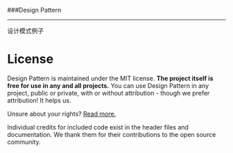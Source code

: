 ###Design Pattern

***
设计模式例子




License
=======

Design Pattern is maintained under the MIT license.  **The project itself is free for use in any and all projects.**  You can use Design Pattern in any project, public or private, with or without attribution - though we prefer attribution! It helps us.

Unsure about your rights?  [Read more.](http://opensource.org/licenses/MIT)

Individual credits for included code exist in the header files and documentation. We thank them for their contributions to the open source community.
